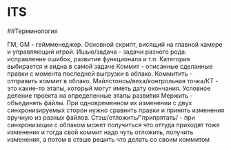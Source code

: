 # ITS

##Терминология

ГМ, GM - геймменеджер. Основной скрипт, висящий на главной камере и управляющий игрой.
Ишью/задача - задачи разного рода: исправление ошибок, развитие функционала и т.п. Категория выбирается и видна в самой задаче
Коммит - описанные сделанные правки с момента последней выгрузки в облако.
Коммитить - отправить коммит в облако.
Майлстонсы/веха/контрольная точка/КТ - это какие-то этапы, который могут иметь дату окончания. Условное деление проекта на определенные этапы развития
Мержить - объединять файлы. При одновременном их изменении с двух синхронизируемых сторон нужно сравнить правки и принять изменения вручную из разных файлов.
Стэш/отложить/"припрятать/ - при синхронизации с облаком может получиться что оттуда приходят тоже изменения и тогда свой коммит надо чуть отложить, получить изменения, а потом в стэше решить что делать со своим коммитом
